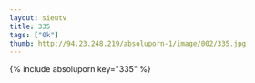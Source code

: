 ```yaml
--- 
layout: sieutv
title: 335
tags: ["0k"]
thumb: http://94.23.248.219/absoluporn-1/image/002/335.jpg
---
```

{% include absoluporn key="335" %} 

